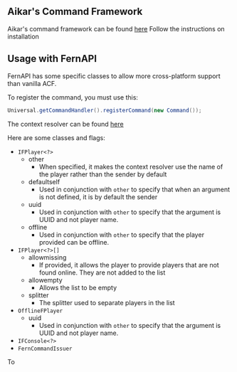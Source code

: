 ## Aikar's Command Framework

Aikar's command framework can be found [here](https://github.com/aikar/commands) 
Follow the instructions on installation

## Usage with FernAPI
FernAPI has some specific classes to allow more cross-platform support than vanilla ACF.

To register the command, you must use this:
```java
Universal.getCommandHandler().registerCommand(new Command());
```

The context resolver can be found [here](https://github.com/Fernthedev/FernAPI/blob/e9349c25c085abbad0022c3ca51cf7badead98ba/core/src/main/java/com/github/fernthedev/fernapi/universal/util/UniversalContextResolvers.java)

Here are some classes and flags:
- `IFPlayer<?>`
    - other
        - When specified, it makes the context resolver use the name of the player rather than the sender by default
    - defaultself
        - Used in conjunction with `other` to specify that when an argument is not defined, it is by default the sender
    - uuid
        - Used in conjunction with `other` to specify that the argument is UUID and not player name.
    - offline
        -  Used in conjunction with `other` to specify that the player provided can be offline.
- `IFPlayer<?>[]`
    - allowmissing
        - If provided, it allows the player to provide players that are not found online. They are not added to the list
    - allowempty
        - Allows the list to be empty
    - splitter
        - The splitter used to separate players in the list
- `OfflineFPlayer`
    - uuid
        - Used in conjunction with `other` to specify that the argument is UUID and not player name.
- `IFConsole<?>`
- `FernCommandIssuer`

To 